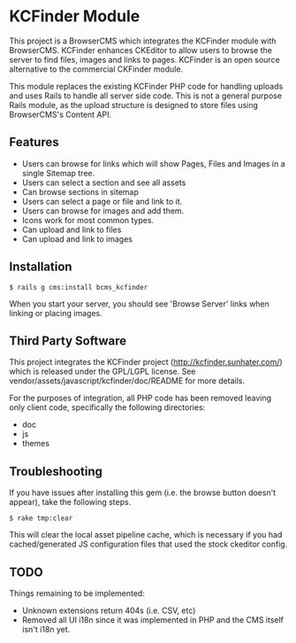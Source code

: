 # KCFinder Module

This project is a BrowserCMS which integrates the KCFinder module with BrowserCMS. KCFinder enhances CKEditor to allow users to browse the server to find files, images and links to pages. KCFinder is an open source alternative to the commercial CKFinder module.

This module replaces the existing KCFinder PHP code for handling uploads and uses Rails to handle all server side code. This is not a general purpose Rails module, as the upload structure is designed to store files using BrowserCMS's Content API.


## Features

* Users can browse for links which will show Pages, Files and Images in a single Sitemap tree.
* Users can select a section and see all assets
* Can browse sections in sitemap
* Users can select a page or file and link to it.
* Users can browse for images and add them.
* Icons work for most common types.
* Can upload and link to files
* Can upload and link to images

## Installation

```
$ rails g cms:install bcms_kcfinder
```

When you start your server, you should see 'Browse Server' links when linking or placing images.

## Third Party Software

This project integrates the KCFinder project (http://kcfinder.sunhater.com/) which is released under the GPL/LGPL license. See vendor/assets/javascript/kcfinder/doc/README for more details.

For the purposes of integration, all PHP code has been removed leaving only client code, specifically the following directories:

* doc
* js
* themes

## Troubleshooting

If you have issues after installing this gem (i.e. the browse button doesn't appear), take the following steps.

```
$ rake tmp:clear
```

This will clear the local asset pipeline cache, which is necessary if you had cached/generated JS configuration files that used the stock ckeditor config.

## TODO

Things remaining to be implemented:

* Unknown extensions return 404s (i.e. CSV, etc)
* Removed all UI i18n since it was implemented in PHP and the CMS itself isn't i18n yet.


